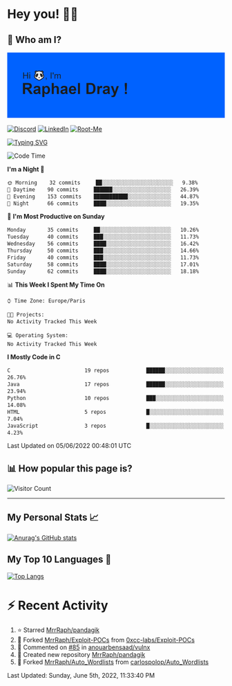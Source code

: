 # **Hey you! 👋🏼**

## **🔎 Who am I?**

<img src="https://github.com/MrrRaph/MrrRaph/blob/master/header.png?raw=true">

[![Discord](https://img.shields.io/badge/Discord-7289DA?style=for-the-badge&logo=discord&logoColor=white
)](https://discordapp.com/users/MrRaph#4214/)
[![LinkedIn](https://img.shields.io/badge/LinkedIn-0077B5?style=for-the-badge&logo=linkedin&logoColor=white)](https://www.linkedin.com/in/raphaeldray/)
[![Root-Me](https://img.shields.io/badge/dynamic/json?color=yellowgreen&label=Root-me%20Score&query=score&style=for-the-badge&url=https://raw.githubusercontent.com/MrrRaph/MrrRaph/master/root-me-stats.json&logoColor=white)](https://www.root-me.org/PandHacker)


[![Typing SVG](https://readme-typing-svg.herokuapp.com?font=glory&size=23&multiline=true&height=65&lines=CyberSecurity+Engineer+%F0%9F%92%BB;Freelance+Fullstack+Developer)](https://git.io/typing-svg)

<!--START_SECTION:waka-->
![Code Time](http://img.shields.io/badge/Code%20Time-0%20secs-blue)

**I'm a Night 🦉** 

```text
🌞 Morning    32 commits     ██░░░░░░░░░░░░░░░░░░░░░░░   9.38% 
🌆 Daytime    90 commits     ██████░░░░░░░░░░░░░░░░░░░   26.39% 
🌃 Evening    153 commits    ███████████░░░░░░░░░░░░░░   44.87% 
🌙 Night      66 commits     ████░░░░░░░░░░░░░░░░░░░░░   19.35%

```
📅 **I'm Most Productive on Sunday** 

```text
Monday       35 commits     ██░░░░░░░░░░░░░░░░░░░░░░░   10.26% 
Tuesday      40 commits     ███░░░░░░░░░░░░░░░░░░░░░░   11.73% 
Wednesday    56 commits     ████░░░░░░░░░░░░░░░░░░░░░   16.42% 
Thursday     50 commits     ███░░░░░░░░░░░░░░░░░░░░░░   14.66% 
Friday       40 commits     ███░░░░░░░░░░░░░░░░░░░░░░   11.73% 
Saturday     58 commits     ████░░░░░░░░░░░░░░░░░░░░░   17.01% 
Sunday       62 commits     ████░░░░░░░░░░░░░░░░░░░░░   18.18%

```


📊 **This Week I Spent My Time On** 

```text
⌚︎ Time Zone: Europe/Paris

🐱‍💻 Projects: 
No Activity Tracked This Week

💻 Operating System: 
No Activity Tracked This Week

```

**I Mostly Code in C** 

```text
C                        19 repos            ██████░░░░░░░░░░░░░░░░░░░   26.76% 
Java                     17 repos            ██████░░░░░░░░░░░░░░░░░░░   23.94% 
Python                   10 repos            ███░░░░░░░░░░░░░░░░░░░░░░   14.08% 
HTML                     5 repos             █░░░░░░░░░░░░░░░░░░░░░░░░   7.04% 
JavaScript               3 repos             █░░░░░░░░░░░░░░░░░░░░░░░░   4.23%

```



 Last Updated on 05/06/2022 00:48:01 UTC
<!--END_SECTION:waka-->

## **📊 How popular this page is?**

![Visitor Count](https://profile-counter.glitch.me/MrrRaph/count.svg)

---

## **My Personal Stats 📈**

[![Anurag's GitHub stats](https://github-readme-stats.vercel.app/api?username=mrrraph&count_private=true&show_icons=true&title_color=fff&text_color=fff&bg_color=30,36d1dc,904e95)](https://github.com/anuraghazra/github-readme-stats)

## **My Top 10 Languages 📣**

[![Top Langs](https://github-readme-stats.vercel.app/api/top-langs/?username=mrrraph&langs_count=10&layout=compact&hide=html,css&hide_title=true)](https://github.com/anuraghazra/github-readme-stats)


# **⚡ Recent Activity**

<!--RECENT_ACTIVITY:start-->
1. ⭐ Starred [MrrRaph/pandagik](https://github.com/MrrRaph/pandagik)
2. 🔱 Forked [MrrRaph/Exploit-POCs](https://github.com/MrrRaph/Exploit-POCs) from [0xcc-labs/Exploit-POCs](https://github.com/0xcc-labs/Exploit-POCs)
3. 💬 Commented on [#85](https://github.com/anouarbensaad/vulnx/issues/85#issuecomment-1133242605) in [anouarbensaad/vulnx](https://github.com/anouarbensaad/vulnx)
4. 📔 Created new repository [MrrRaph/pandagik](https://github.com/MrrRaph/pandagik)
5. 🔱 Forked [MrrRaph/Auto_Wordlists](https://github.com/MrrRaph/Auto_Wordlists) from [carlospolop/Auto_Wordlists](https://github.com/carlospolop/Auto_Wordlists)
<!--RECENT_ACTIVITY:end-->
<!--RECENT_ACTIVITY:last_update-->
Last Updated: Sunday, June 5th, 2022, 11:33:40 PM
<!--RECENT_ACTIVITY:last_update_end-->
